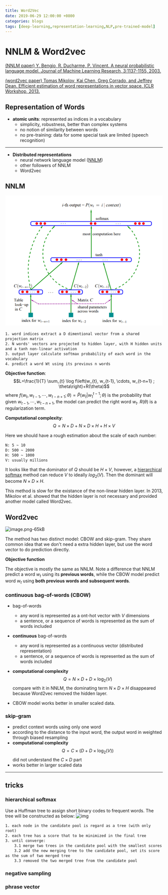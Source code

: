 ```yaml
---
title: Word2Vec
date: 2019-06-29 12:00:00 +0800
categories: blogs
tags: [deep-learning,representation-learning,NLP,pre-trained-model]
---
```


# NNLM & Word2vec

[(NNLM paper) Y. Bengio, R. Ducharme, P. Vincent. A neural probabilistic language model. Journal of Machine Learning Research, 3:1137-1155, 2003.](http://jmlr.org/papers/volume3/bengio03a/bengio03a.pdf)

[(word2vec paper) Tomas Mikolov, Kai Chen, Greg Corrado, and Jeffrey Dean. Efficient estimation of word representations in vector space. ICLR Workshop, 2013.](https://arxiv.org/pdf/1301.3781.pdf)

<!-- more -->

## Representation of Words

- **atomic units**: represented as indices in a vocabulary
    - simplicity, robustness, better than complex systems
    - no notion of similarity between words
    - no pre-training: data for some special task are limited (speech recognition)  
$$$$


----------


- **Distributed representations**
    - neural network language model ([NNLM](#NNLM))
    - other followers of NNLM
    - Word2vec

## NNLM
![img](/assets/images/2019/0629_NNLM.png)

    1. word indices extract a D dimentional vector from a shared projection matrix
    2. N words' vectors are projected to hidden layer, with H hidden units and a tanh non-linear activation
    3. output layer calculate softmax probability of each word in the vocabulary
    4. predict a word Wt using its previous n words
    
**Objective function**:
   $$L=\frac{1}{T} \sum_{t} \log f\left(w_{t}, w_{t-1}, \cdots, w_{t-n+1} ; \theta\right)+R(\theta)$$
where $f\left(w_{t}, w_{t-1}, \cdots, w_{t-n+1} ; \theta\right)=\hat{P}\left(w_{t} | w_{1}^{t-1}; \theta\right)$ is the probability that given $w_{t-1}, \cdots, w_{t-n+1}$, the model can predict the right word $w_t$. $R(\theta)$ is a regularization term.

**Computational complexity**:
    $$Q=N\times D+N\times D\times H + H\times V$$
    
Here we should have a rough estimation about the scale of each number:
    
    N: 5 ~ 10
    D: 500 ~ 2000
    H: 500 ~ 1000
    V: usually millions
    
It looks like that the dominator of $Q$ should be $H\times V$, however, a [hierarchical softmax](#hierarchical-softmax) method can reduce $V$ to ideally $log_2(V)$. Then the dominant will become $N\times D\times H$. 

This method is slow for the existance of the non-linear hidden layer. In 2013, Mikolov et al. showed that the hidden layer is not necessary and provided another model called Word2vec.

## **Word2vec**

![image.png-65kB](http://static.zybuluo.com/pluto-the-lost/evp8nezeasqq13wj4xd4aqqs/image.png)

The method has two distinct model: CBOW and skip-gram. They share common idea that we don't need a extra hidden layer, but use the word vector to do prediction directly.

**Objective function** 

The objective is mostly the same as NNLM. Note a difference that NNLM predict a word $w_t$ using its **previous words**, while the CBOW model predict word $w_t$ using **both previous words and subsequent words**.

### **continuous bag-of-words (CBOW)**

- bag-of-words
    - any word is represented as a ont-hot vector with $V$ dimensions
    - a sentence, or a sequence of words is represented as the sum of words included
$$$$

- **continuous** bag-of-words
    - any word is represented as a continuous vector (distributed representation)
    - a sentence, or a sequence of words is represented as the sum of words included
        
- **computational complexity**
$$Q=N \times D+D \times \log _{2}(V)$$
compare with it in NNLM, the dominating term $N \times D \times H$ disappeared because Word2vec removed the hidden layer.

- CBOW model works better in smaller scaled data.

### **skip-gram**

- predict context words using only one word
- according to the distance to the input word, the output word in weighted through biased resampling
- **computational complexity**
$$
Q=C \times\left(D+D \times \log _{2}(V)\right)
$$
did not understand the $C\times D$ part
- works better in larger scaled data

---
## tricks
### hierarchical softmax
Use a Huffman tree to assign short binary codes to frequent words. The tree will be constructed as below:
![img](https://cloud.tsinghua.edu.cn/seafhttp/files/6f0a2eb7-a411-4b5f-aab4-bd54619749d5/P376_fig9-32.PNG)
    
    1. each node in the candidate pool is regard as a tree (with only root)
    2. each tree has a score that to be minimized in the final tree
    3. until converge:
        3.1 merge two trees in the candidate pool with the smallest scores
        3.2 add the new merging tree to the candidate pool, set its score as the sum of two merged tree
        3.3 removed the two merged tree from the candidate pool

### negative sampling
### phrase vector




  [1]: http://static.zybuluo.com/pluto-the-lost/evp8nezeasqq13wj4xd4aqqs/image.png
  [2]: http://static.zybuluo.com/pluto-the-lost/h0uf4mfotx51ooaome06ypsu/image.png
  [3]: http://static.zybuluo.com/pluto-the-lost/59wfrg4kw2b01d8tm3q395ey/image.png